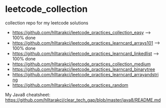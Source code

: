 # leetcode_collection
collection repo for my leetcode solutions

- https://github.com/hlltarakci/leetcode_practices_collection_easy --> 100% done
- https://github.com/hlltarakci/leetcode_practices_learncard_arrays101 --> 100% done
- https://github.com/hlltarakci/leetcode_practices_learncard_linkedlist --> 100% done
- https://github.com/hlltarakci/leetcode_practices_collection_medium
- https://github.com/hlltarakci/leetcode_practices_learncard_binarytree
- https://github.com/hlltarakci/leetcode_practices_learncard_arrayandstring
- https://github.com/hlltarakci/leetcode_practices_random


My Java8 cheatsheet: https://github.com/hlltarakci/clear_tech_gap/blob/master/java8/README.md
